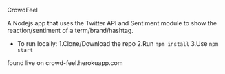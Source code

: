 CrowdFeel

A Nodejs app that uses the Twitter API and Sentiment module to show the reaction/sentiment of a term/brand/hashtag.

* To run locally:
1.Clone/Download the repo
2.Run `npm install`
3.Use `npm start`

found live on crowd-feel.herokuapp.com